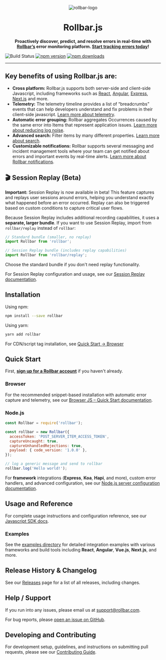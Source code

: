 <p align="center">
  <img alt="rollbar-logo" src="https://user-images.githubusercontent.com/3300063/207964480-54eda665-d6fe-4527-ba51-b0ab3f41f10b.png" />
</p>

<h1 align="center">Rollbar.js</h1>

<p align="center">
  <strong>Proactively discover, predict, and resolve errors in real-time with <a href="https://rollbar.com">Rollbar’s</a> error monitoring platform. <a href="https://rollbar.com/signup/">Start tracking errors today</a>!</strong>
</p>

![Build Status](https://github.com/rollbar/rollbar.js/workflows/Rollbar.js%20CI/badge.svg?tag=latest)
[![npm version](https://img.shields.io/npm/v/rollbar.svg)](https://www.npmjs.com/package/rollbar)
[![npm downloads](https://img.shields.io/npm/dm/rollbar.svg)](https://www.npmjs.com/package/rollbar)

---

## Key benefits of using Rollbar.js are:

- **Cross platform:** Rollbar.js supports both server-side and client-side Javascript, including frameworks such as <a href="https://docs.rollbar.com/docs/react-ts">React</a>, <a href="https://docs.rollbar.com/docs/angular">Angular</a>, <a href="https://docs.rollbar.com/docs/nodejs#using-express">Express</a>, <a href="https://docs.rollbar.com/docs/nextjs">Next.js</a> and more.
- **Telemetry:** The telemetry timeline provides a list of “breadcrumbs” events that can help developers understand and fix problems in their client-side javascript. <a href="https://docs.rollbar.com/docs/rollbarjs-telemetry">Learn more about telemetry</a>.
- **Automatic error grouping:** Rollbar aggregates Occurrences caused by the same error into Items that represent application issues. <a href="https://docs.rollbar.com/docs/grouping-occurrences">Learn more about reducing log noise</a>.
- **Advanced search:** Filter items by many different properties. <a href="https://docs.rollbar.com/docs/search-items">Learn more about search</a>.
- **Customizable notifications:** Rollbar supports several messaging and incident management tools where your team can get notified about errors and important events by real-time alerts. <a href="https://docs.rollbar.com/docs/notifications">Learn more about Rollbar notifications</a>.

## 🎬 Session Replay (Beta)

**Important:** Session Replay is now available in beta! This feature captures and replays user sessions around errors, helping you understand exactly what happened before an error occurred. Replay can also be triggered based on custom conditions to capture critical user flows.

Because Session Replay includes additional recording capabilities, it uses a **separate, larger bundle**. If you want to use Session Replay, import from `rollbar/replay` instead of `rollbar`:

```javascript
// Standard bundle (smaller, no replay)
import Rollbar from 'rollbar';

// Session Replay bundle (includes replay capabilities)
import Rollbar from 'rollbar/replay';
```

Choose the standard bundle if you don't need replay functionality.

For Session Replay configuration and usage, see our [Session Replay documentation](https://docs.rollbar.com/docs/session-replay).

## Installation

Using npm:

```bash
npm install --save rollbar
```

Using yarn:

```bash
yarn add rollbar
```

For CDN/script tag installation, see [Quick Start → Browser](#browser)

## Quick Start

First, [**sign up for a Rollbar account**](https://rollbar.com/signup) if you haven't already.

### Browser

For the recommended snippet-based installation with automatic error capture and telemetry, see our [Browser JS – Quick Start documentation](https://docs.rollbar.com/docs/browser-js#quick-start).

### Node.js

```javascript
const Rollbar = require('rollbar');

const rollbar = new Rollbar({
  accessToken: 'POST_SERVER_ITEM_ACCESS_TOKEN',
  captureUncaught: true,
  captureUnhandledRejections: true,
  payload: { code_version: '1.0.0' },
});

// log a generic message and send to rollbar
rollbar.log('Hello world!');
```

For **framework** integrations (**Express**, **Koa**, **Hapi**, and more), custom error handlers, and advanced configuration, see our [Node.js server configuration documentation](https://docs.rollbar.com/docs/nodejs#server-configuration).

## Usage and Reference

For complete usage instructions and configuration reference, see our [Javascript SDK docs](https://docs.rollbar.com/docs/javascript).

### Examples

See the [examples directory](./examples/) for detailed integration examples with various frameworks and build tools including **React**, **Angular**, **Vue.js**, **Next.js**, and more.

## Release History & Changelog

See our [Releases](https://github.com/rollbar/rollbar.js/releases) page for a list of all releases, including changes.

## Help / Support

If you run into any issues, please email us at [support@rollbar.com](mailto:support@rollbar.com).

For bug reports, please [open an issue on GitHub](https://github.com/rollbar/rollbar.js/issues/new).

## Developing and Contributing

For development setup, guidelines, and instructions on submitting pull requests, please see our [Contributing Guide](CONTRIBUTING.md).
